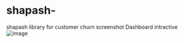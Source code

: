 # shapash-
shapash library for customer churn
screenshot Dashboard intractive 
![image](https://user-images.githubusercontent.com/51240450/113523585-9ca47500-95a8-11eb-9bbe-0b3be7c03335.png)

